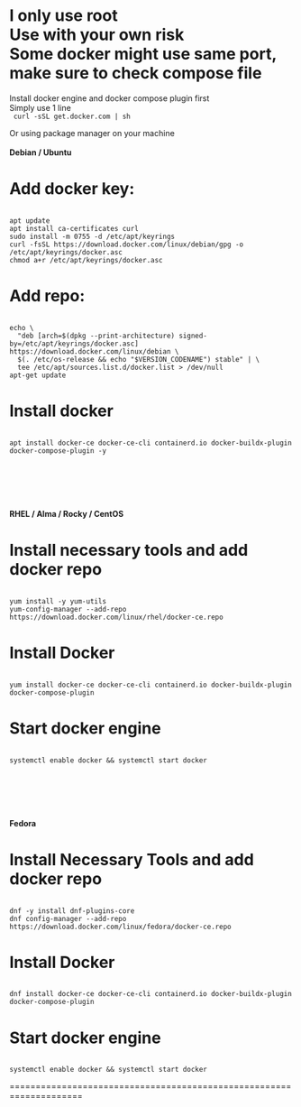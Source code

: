 I only use <strong>root</strong>
<br>Use with your own risk
<br>
Some docker might use same port, make sure to check compose file
====================================================================
Install docker engine and docker compose plugin first <br>
Simply use 1 line<br>
<code>
curl -sSL get.docker.com | sh
</code>

Or using package manager on your machine
<br><br>
<strong>Debian / Ubuntu</strong>
# Add docker key:
<code>
apt update
apt install ca-certificates curl
sudo install -m 0755 -d /etc/apt/keyrings
curl -fsSL https://download.docker.com/linux/debian/gpg -o /etc/apt/keyrings/docker.asc
chmod a+r /etc/apt/keyrings/docker.asc
</code>

# Add repo:
<code>
echo \
  "deb [arch=$(dpkg --print-architecture) signed-by=/etc/apt/keyrings/docker.asc] https://download.docker.com/linux/debian \
  $(. /etc/os-release && echo "$VERSION_CODENAME") stable" | \
  tee /etc/apt/sources.list.d/docker.list > /dev/null
apt-get update
</code>

# Install docker
<code>
apt install docker-ce docker-ce-cli containerd.io docker-buildx-plugin docker-compose-plugin -y
</code>

<br><br><br><br>

<strong>RHEL / Alma / Rocky / CentOS</strong>
# Install necessary tools and add docker repo
<code>
yum install -y yum-utils
yum-config-manager --add-repo https://download.docker.com/linux/rhel/docker-ce.repo
</code>

# Install Docker
<code>
yum install docker-ce docker-ce-cli containerd.io docker-buildx-plugin docker-compose-plugin
</code>

# Start docker engine
<code>
systemctl enable docker && systemctl start docker
</code>

<br><br><br><br>

<strong>Fedora</strong>
# Install Necessary Tools and add docker repo
<code>
dnf -y install dnf-plugins-core
dnf config-manager --add-repo https://download.docker.com/linux/fedora/docker-ce.repo
</code>

# Install Docker
<code>
dnf install docker-ce docker-ce-cli containerd.io docker-buildx-plugin docker-compose-plugin
</code>

# Start docker engine
<code>
systemctl enable docker && systemctl start docker
</code>

====================================================================
